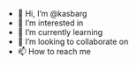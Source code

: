 - 👋 Hi, I’m @kasbarg
- 👀 I’m interested in 
- 🌱 I’m currently learning 
- 💞️ I’m looking to collaborate on 
- 📫 How to reach me 

<!---
kasbarg/kasbarg is a ✨ special ✨ repository because its `README.md` (this file) appears on your GitHub profile.
You can click the Preview link to take a look at your changes.
--->

